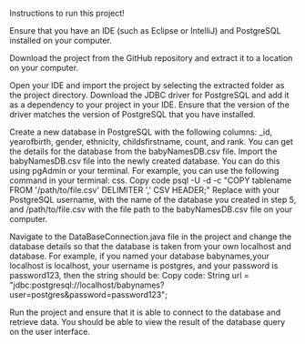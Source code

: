 Instructions to run this project!

Ensure that you have an IDE (such as Eclipse or IntelliJ) and PostgreSQL installed on your computer.

Download the project from the GitHub repository and extract it to a location on your computer.

Open your IDE and import the project by selecting the extracted folder as the project directory.
Download the JDBC driver for PostgreSQL and add it as a dependency to your project in your IDE. Ensure that the version of the driver matches the version of PostgreSQL that you have installed.

Create a new database in PostgreSQL with the following columns: _id, yearofbirth, gender, ethnicity, childsfirstname, count, and rank. You can get the details for the database from the babyNamesDB.csv file.
Import the babyNamesDB.csv file into the newly created database. You can do this using pgAdmin or your terminal. For example, you can use the following command in your terminal:
css. Copy code psql -U <username> -d <databasename> -c "COPY tablename FROM '/path/to/file.csv' DELIMITER ',' CSV HEADER;"
Replace <username> with your PostgreSQL username, <databasename> with the name of the database you created in step 5, and /path/to/file.csv with the file path to the babyNamesDB.csv file on your computer.

Navigate to the DataBaseConnection.java file in the project and change the database details so that the database is taken from your own localhost and database. 
For example, if you named your database babynames,your localhost is localhost, your username is postgres, and your password is password123, then the string should be:
Copy code: String url = "jdbc:postgresql://localhost/babynames?user=postgres&password=password123";

Run the project and ensure that it is able to connect to the database and retrieve data. You should be able to view the result of the database query on the user interface.
